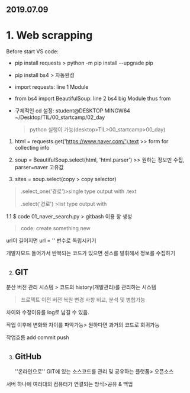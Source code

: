 ## 2019.07.09

# 1. Web scrapping  

Before start VS code:

- pip install requests > python -m pip install --upgrade pip

- pip install bs4 > 자동완성
- import requests: line 1 Module

- from bs4 import BeautifulSoup: line 2  bs4 big Module thus from

- 구체적인 cd 설정: student@DESKTOP MINGW64 ~/Desktop/TIL/00_startcamp/02_day

  > python 실행이 가능(desktop>TIL>00_startcamp>00_day)

  

1) html = requests.get('https://www.naver.com/').text >> form for collecting info

2) soup = BeautifulSoup.select(html, 'html.parser') >> 원하는 정보만 수집, parser=naver 고유값

3) sites = soup.select(copy > copy selector)

> .select_one('경로')>single type output with .text
>
> .select('경로') >list type output with 



1.1 $ code 01_naver_search.py > gitbash 이용 창 생성

> code: create something new





url이 길어지면 url = '' 변수로 독립시키기



개발자모드 들어가서 반복되는 코드가 있으면 센스를 발휘해서 정보를 수집하기





2. ## GIT

분산 버전 관리 시스템 > 코드의 history(개발관리)를 관리하는 시스템

> 프로젝트 이전 버전 복원 변경 사항 비교, 분석 및 병합가능

차이와 수정이유를 log로 남길 수 있음.

작업 이후에 변화와 차이를 파악가능> 원하다면 과거의 코드로 회귀가능

작업흐름 add commit push

3. ## GitHub

   ''온라인으로'' GIT에 있는 소스코드를 관리 및 공유하는 플랫폼> 오픈소스

서버 하나에 여러대의 컴퓨터가 연결되는 방식>공유 & 백업







